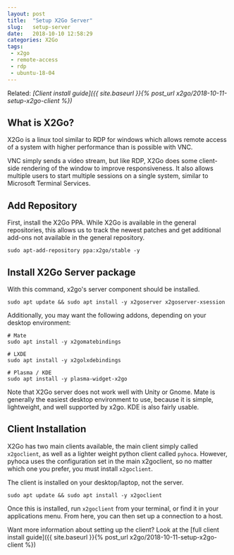 ```yaml
---
layout: post
title:  "Setup X2Go Server"
slug:   setup-server
date:   2018-10-10 12:58:29
categories: X2Go
tags: 
 - x2go
 - remote-access
 - rdp
 - ubuntu-18-04
---
```


Related: _[Client install guide]({{ site.baseurl }}{% post_url x2go/2018-10-11-setup-x2go-client %})_

## What is X2Go?
X2Go is a linux tool similar to RDP for windows which allows remote access of a system 
with higher performance than is possible with VNC.

VNC simply sends a video stream, but like RDP, X2Go does some client-side rendering of 
the window to improve responsiveness. It also allows multiple users to start multiple 
sessions on a single system, similar to Microsoft Terminal Services.


## Add Repository
First, install the X2Go PPA. While X2Go is available in the general repositories, this 
allows us to track the newest patches and get additional add-ons not available in the 
general repository.

```
sudo apt-add-repository ppa:x2go/stable -y
```

## Install X2Go Server package

With this command, x2go's server component should be installed.

```
sudo apt update && sudo apt install -y x2goserver x2goserver-xsession
```

Additionally, you may want the following addons, depending on your desktop environment:

```
# Mate
sudo apt install -y x2gomatebindings

# LXDE
sudo apt install -y x2golxdebindings

# Plasma / KDE
sudo apt install -y plasma-widget-x2go
```

Note that X2Go server does not work well with Unity or Gnome. Mate is generally the 
easiest desktop environment to use, because it is simple, lightweight, and well 
supported by x2go. KDE is also fairly usable.

## Client Installation

X2Go has two main clients available, the main client simply called `x2goclient`, as well 
as a lighter weight python client called `pyhoca`. However, pyhoca uses the 
configuration set in the main x2goclient, so no matter which one you prefer, you must 
install `x2goclient`.

The client is installed on your desktop/laptop, not the server.

```
sudo apt update && sudo apt install -y x2goclient
```

Once this is installed, run `x2goclient` from your terminal, or find it in your 
applications menu. From here, you can then set up a connection to a host.

Want more information about setting up the client? Look at the [full client install 
guide]({{ site.baseurl }}{% post_url x2go/2018-10-11-setup-x2go-client %})
